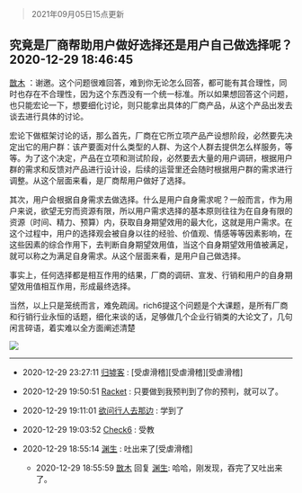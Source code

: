 > 2021年09月05日15点更新
<link rel="stylesheet" href="https://cdn.jsdelivr.net/gh/taotie6/sampleJSON@main/css/photo_show.css">


 ## 究竟是厂商帮助用户做好选择还是用户自己做选择呢？ 2020-12-29 18:46:45

 [㪚木](https://www.coolapk.com/feed/23868918?shareKey=OGE4ZjFkN2Q1MzI4NjEzMTc3YTM~) ：谢邀。这个问题很难回答，难到你无论怎么回答，都可能有其合理性，同时也存在不合理性，因为这个东西没有一个统一标准。所以如果想回答这个问题，也只能宏论一下，想要细化讨论，则只能拿出具体的厂商产品，从这个产品出发去谈去进行具体的讨论。

宏论下做框架讨论的话，那么首先<!--break-->，厂商在它所立项产品产设想阶段，必然要先决定出它的用户群：该产要面对什么类型的人群、为这个人群去提供怎么样服务，等等。为了这个决定，产品在立项和测试阶段，必然要去大量的用户调研，根据用户群的需求和反馈对产品进行设计设，后续的运营里还会随时根据用户群的需求进行调整。从这个层面来看，是厂商帮用户做好了选择。

其次，用户会根据自身需求去做选择。什么是用户自身需求呢？一般而言，作为用户来说，欲望无穷而资源有限，所以用户需求选择的基本原则往往为在自身有限的资源（时间、精力、预算）内，获取自身期望效用的最大化，这就是用户需求。在这个过程中，用户的选择观会被自身以往的经验、价值观、情感等等因素影响，在这些因素的综合作用下，去判断自身期望效用值，当这个自身期望效用值被满足，就可以称之为满足自身需求。从这个层面来看，是用户自己做选择。

事实上，任何选择都是相互作用的结果，厂商的调研、宣发、行销和用户的自身期望效用值相互作用，形成最终选择。

当然，以上只是笼统而言，难免疏阔。rich6提这个问题是个大课题，是所有厂商和行销行业永恒的话题，细化来谈的话，足够做几个企业行销类的大论文了，几句闲言碎语，着实难以全方面阐述清楚 

<div class="album">
<img class="img-item" src="http://image.coolapk.com/feed/2020/0606/14/1081091_6a4b2d03_5839_2632@416x232.gif" />
</div>

 ------- 

- 2020-12-29 23:27:11 [归墟客](uid=3287587) : [受虐滑稽][受虐滑稽][受虐滑稽] 

- 2020-12-29 19:50:51 [Racket](uid=4063449) : 只要做到我预判到了你的预判，就可以了。 

- 2020-12-29 19:11:01 [欲问行人去那边](uid=826969) : 学到了 

- 2020-12-29 19:03:52 [Check6](uid=1102136) : 受教 

- 2020-12-29 18:55:14 [渊生](uid=1391253) : 吐出来了[受虐滑稽] 

    - 2020-12-29 18:55:59 [㪚木](uid=1081091) 回复 [渊生](uid=1391253): 哈哈，刚发现，吞完了又吐出来了。 

